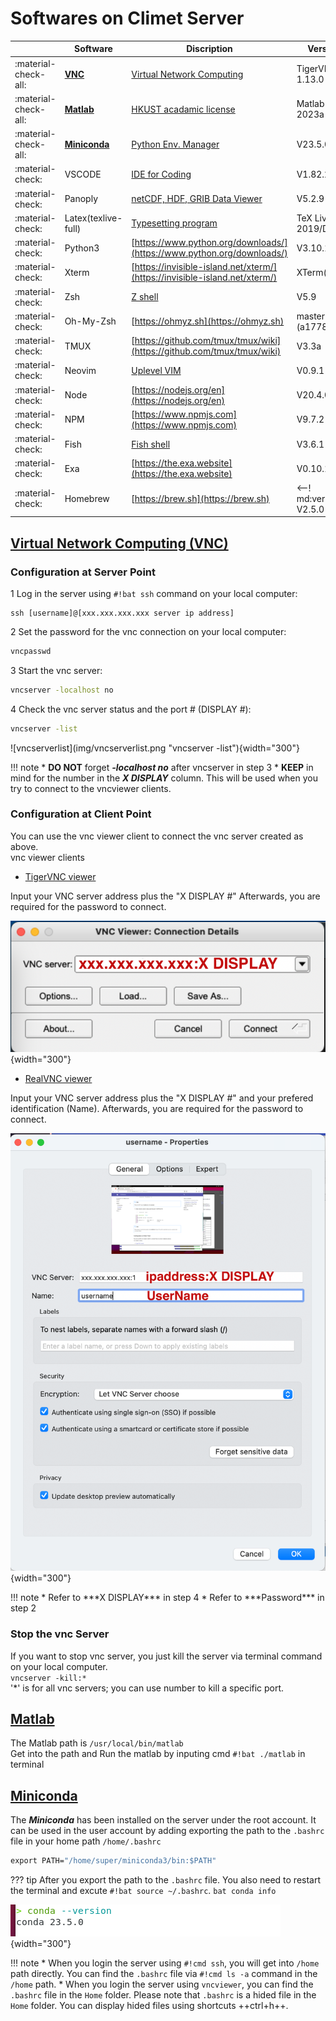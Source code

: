 # Softwares on Climet Server

|   |Software                          | Discription   | Version    |
| - | --------------------------------- | ------------- | ------------ |
| :material-check-all: | [**VNC**](#vnc)  | [Virtual Network Computing](https://tigervnc.org)| TigerVNC 1.13.0 |
| :material-check-all: | [**Matlab**](#matlab) | [HKUST acadamic license](https://download.ust.hk/apps/site/info/matlab2023a.html)  | Matlab 2023a |
| :material-check-all: | [**Miniconda**](#miniconda)| [Python Env. Manager](https://docs.conda.io/projects/miniconda/en/latest/) | V23.5.0 |
| :material-check: | VSCODE|[IDE for Coding](https://code.visualstudio.com)|V1.82.2|
| :material-check: | Panoply|[netCDF, HDF, GRIB Data Viewer](https://www.giss.nasa.gov/tools/panoply/download/)|V5.2.9|
| :material-check: | Latex(texlive-full)|[Typesetting program](https://www.tug.org/texlive/)|TeX Live 2019/Debian|
| :material-check: | Python3|[https://www.python.org/downloads/](https://www.python.org/downloads/)|V3.10.11|
| :material-check: | Xterm|[https://invisible-island.net/xterm/](https://invisible-island.net/xterm/)|XTerm(384)|
| :material-check: | Zsh|[Z shell](https://github.com/ohmyzsh/ohmyzsh/wiki/Installing-ZSH)|V5.9|
| :material-check: | Oh-My-Zsh|[https://ohmyz.sh](https://ohmyz.sh)|master (a17789e)|
| :material-check: | TMUX|[https://github.com/tmux/tmux/wiki](https://github.com/tmux/tmux/wiki)|V3.3a|
| :material-check: | Neovim|[Uplevel VIM](https://neovim.io)|V0.9.1|
| :material-check: | Node|[https://nodejs.org/en](https://nodejs.org/en)|V20.4.0|
| :material-check: | NPM|[https://www.npmjs.com](https://www.npmjs.com)|V9.7.2|
| :material-check: | Fish|[Fish shell](https://fishshell.com)|V3.6.1|
| :material-check: | Exa|[https://the.exa.website](https://the.exa.website)|V0.10.1|
| :material-check: | Homebrew|[https://brew.sh](https://brew.sh)|<--! md:version V2.5.0 -->|

## [Virtual Network Computing (VNC)](#vnc)

### Configuration at Server Point
1 Log in the server using `#!bat ssh` command on your local computer:

```{ .yaml .no-copy}
ssh [username]@[xxx.xxx.xxx.xxx server ip address]
```

2 Set the password for the vnc connection on your local computer:

```bat 
vncpasswd
```

3 Start the vnc server:

```bat
vncserver -localhost no 
```

4 Check the vnc server status and the port # (DISPLAY #):

```bat
vncserver -list
```

<div class="result" markdown>
![vncserverlist](img/vncserverlist.png "vncserver -list"){width="300"} 
</div>

!!! note
    * **DO NOT** forget ***-localhost no*** after vncserver in step 3
    * **KEEP** in mind for the number in the ***X DISPLAY*** column.
      This will be used when you try to connect to the vncviewer clients.


### Configuration at Client Point

You can use the vnc viewer client to connect the vnc server created as above. <br>
vnc viewer clients <br>

+ [TigerVNC viewer](https://tigervnc.org)
<div class="grid" markdown>
Input your VNC server address plus the "X DISPLAY #"
Afterwards, you are required for the password to connect.

![tigervncviewer](img/tigervnc.png "tigervncviewer"){width="300"}
</div>

+ [RealVNC viewer](https://www.realvnc.com/en/)
<div class="grid" markdown>
Input your VNC server address plus the "X DISPLAY #" and your prefered
identification (Name). Afterwards, you are required for the password to connect.

![realvncviewer](img/realvnc.png "realvncvncviewer"){width="300"}
</div>
!!! note 
    * Refer to ***X DISPLAY*** in step 4 
    * Refer to ***Password*** in step 2


### Stop the vnc Server
If you want to stop vnc server, you just kill the server via terminal command on your local computer. <br>
`vncserver -kill:*` <br>
'*' is for all vnc servers; you can use number to kill a specific port.

        
## [Matlab](#matlab)

The Matlab path is `/usr/local/bin/matlab`   
Get into the path and Run the matlab by inputing cmd `#!bat ./matlab` in terminal

## [Miniconda](#miniconda)

The ***Miniconda*** has been installed on the server under the root account.
It can be used in the user account by adding exporting the path to the `.bashrc` file in
your home path `/home/.bashrc`  

```bat
export PATH="/home/super/miniconda3/bin:$PATH"
```

??? tip
    After you export the path to the `.bashrc` file.
    You also need to restart the terminal and excute `#!bat source ~/.bashrc`.
    ```bat
    conda info
    ```
    <div class="result" markdown>
    ![condacheck](img/condacheck.png "condacheck"){width="300"}
    </div>


!!! note
    * When you login the server using `#!cmd ssh`, you will get into `/home` path directly.
    You can find the `.bashrc` file via `#!cmd ls -a` command in the `/home` path.
    * When you login the server using `vncviewer`, you can find the `.bashrc` file in the
    `Home` folder. Please note that `.bashrc` is a hided file in the `Home` folder.
    You can display hided files using shortcuts ++ctrl+h++.



    
